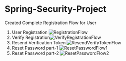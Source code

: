#  Spring-Security-Project
Created Complete Registration Flow for User
1. User Registration ![RegistrationFlow](https://user-images.githubusercontent.com/87779175/206195546-6615ca6f-6552-4559-a837-a942dc9292a0.JPG)
2. Verify Registration![VerifyRegistrationFlow](https://user-images.githubusercontent.com/87779175/206195679-0581e2b0-126f-47d2-9fa3-dc37d0402b18.JPG)
3. Resend Verification Token ![ResendVerifyTokenFlow](https://user-images.githubusercontent.com/87779175/206195946-dbafda97-b606-45e1-a6cb-9a0caaef6bb1.JPG)
4. Reset Password part-1 ![ResetPasswordFlow1](https://user-images.githubusercontent.com/87779175/206196024-3e8bf969-45fa-41ef-96b6-01eacd3c61be.JPG)
5. Reset Password part-2 ![ResetPasswordFlow2](https://user-images.githubusercontent.com/87779175/206196090-36a5979c-04ad-4c3f-b2ac-81d8db5b09c2.JPG)
